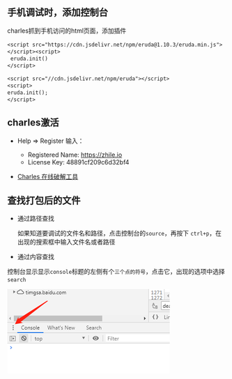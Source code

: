## 手机调试时，添加控制台

charles抓到手机访问的html页面，添加插件

```
<script src="https://cdn.jsdelivr.net/npm/eruda@1.10.3/eruda.min.js"></script><script>
 eruda.init()
</script>
```

```
<script src="//cdn.jsdelivr.net/npm/eruda"></script>
<script>
eruda.init();
</script>
```


## charles激活

- Help => Register 输入：

  - Registered Name: https://zhile.io
  - License Key: 48891cf209c6d32bf4

- [Charles 在线破解工具](https://www.zzzmode.com/mytools/charles/)

## 查找打包后的文件

- 通过路径查找

  如果知道要调试的文件名和路径，点击控制台的`source`，再按下
`ctrl+p`，在出现的搜索框中输入文件名或者路径

- 通过内容查找

控制台显示显示`console`标题的左侧有个`三个点的符号`，点击它，出现的选项中选择`search`

![avatar](https://raw.githubusercontent.com/lanjz/Hello-Word/master/_static/images/1578623967728_%E5%BE%AE%E4%BF%A1%E6%88%AA%E5%9B%BE_20200110103903.png)